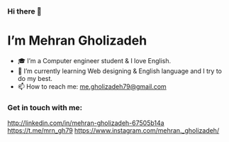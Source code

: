 ### Hi there 👋
# I’m Mehran Gholizadeh
- 🎓 I’m a Computer engineer student & I love English.
- 🌱 I’m currently learning Web designing & English language and I try to do my best.
- 📫 How to reach me: me.gholizadeh79@gmail.com
### Get in touch with me:
http://linkedin.com/in/mehran-gholizadeh-67505b14a
https://t.me/mrn_gh79
https://www.instagram.com/mehran._gholizadeh/
